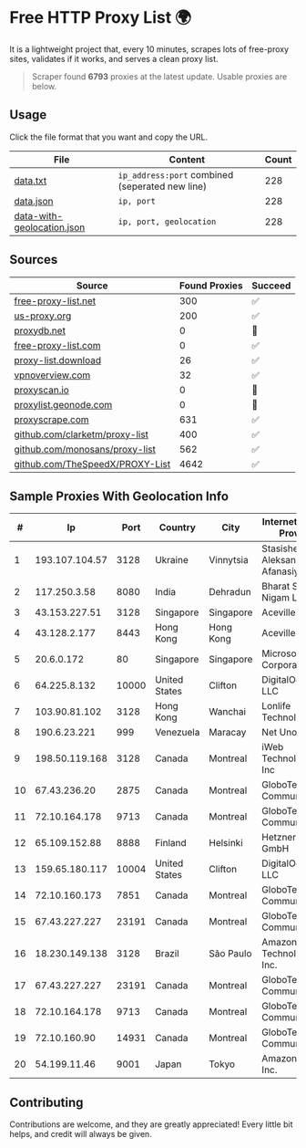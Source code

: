 
# Free HTTP Proxy List 🌍

It is a lightweight project that, every 10 minutes, scrapes lots of free-proxy sites, validates if it works, and serves a clean proxy list.


> Scraper found **6793** proxies at the latest update. Usable proxies are below.

## Usage

Click the file format that you want and copy the URL.


|File|Content|Count|
|----|-------|-----|
|[data.txt](https://raw.githubusercontent.com/themiralay/Proxy-List-World/master/data.txt)|`ip_address:port` combined (seperated new line)|228|
|[data.json](https://raw.githubusercontent.com/themiralay/Proxy-List-World/master/data.json)|`ip, port`|228|
|[data-with-geolocation.json](https://raw.githubusercontent.com/themiralay/Proxy-List-World/master/data-with-geolocation.json)|`ip, port, geolocation`|228|

## Sources

|Source|Found Proxies|Succeed|
|------|-------------|-------|
|[free-proxy-list.net](https://free-proxy-list.net)|300|✅|
|[us-proxy.org](https://www.us-proxy.org)|200|✅|
|[proxydb.net](http://proxydb.net)|0|🚫|
|[free-proxy-list.com](https://free-proxy-list.com/?page=&port=&type%5B%5D=http&type%5B%5D=https&up_time=0&search=Search)|0|✅|
|[proxy-list.download](https://www.proxy-list.download/HTTP)|26|✅|
|[vpnoverview.com](https://vpnoverview.com/privacy/anonymous-browsing/free-proxy-servers)|32|✅|
|[proxyscan.io](https://www.proxyscan.io)|0|🚫|
|[proxylist.geonode.com](https://proxylist.geonode.com/api/proxy-list?limit=300&page=1&sort_by=lastChecked&sort_type=desc&protocols=http,https)|0|🚫|
|[proxyscrape.com](https://api.proxyscrape.com/v2/?request=displayproxies&protocol=http&timeout=10000&country=all&ssl=all&anonymity=all)|631|✅|
|[github.com/clarketm/proxy-list](https://raw.githubusercontent.com/clarketm/proxy-list/master/proxy-list-raw.txt)|400|✅|
|[github.com/monosans/proxy-list](https://raw.githubusercontent.com/monosans/proxy-list/main/proxies/http.txt)|562|✅|
|[github.com/TheSpeedX/PROXY-List](https://raw.githubusercontent.com/TheSpeedX/PROXY-List/master/http.txt)|4642|✅|


## Sample Proxies With Geolocation Info

|#|Ip|Port|Country|City|Internet Service Provider|
|-|--|----|-------|----|-------------------------|
|1|193.107.104.57|3128|Ukraine|Vinnytsia|Stasishen Aleksandr Afanasiyovich|
|2|117.250.3.58|8080|India|Dehradun|Bharat Sanchar Nigam Ltd|
|3|43.153.227.51|3128|Singapore|Singapore|Aceville Pte.ltd|
|4|43.128.2.177|8443|Hong Kong|Hong Kong|Aceville Pte.ltd|
|5|20.6.0.172|80|Singapore|Singapore|Microsoft Corporation|
|6|64.225.8.132|10000|United States|Clifton|DigitalOcean, LLC|
|7|103.90.81.102|3128|Hong Kong|Wanchai|Lonlife Technology Co.|
|8|190.6.23.221|999|Venezuela|Maracay|Net Uno|
|9|198.50.119.168|3128|Canada|Montreal|iWeb Technologies Inc|
|10|67.43.236.20|2875|Canada|Montreal|GloboTech Communications|
|11|72.10.164.178|9713|Canada|Montreal|GloboTech Communications|
|12|65.109.152.88|8888|Finland|Helsinki|Hetzner Online GmbH|
|13|159.65.180.117|10004|United States|Clifton|DigitalOcean, LLC|
|14|72.10.160.173|7851|Canada|Montreal|GloboTech Communications|
|15|67.43.227.227|23191|Canada|Montreal|GloboTech Communications|
|16|18.230.149.138|3128|Brazil|São Paulo|Amazon Technologies Inc.|
|17|67.43.227.227|23191|Canada|Montreal|GloboTech Communications|
|18|72.10.164.178|9713|Canada|Montreal|GloboTech Communications|
|19|72.10.160.90|14931|Canada|Montreal|GloboTech Communications|
|20|54.199.11.46|9001|Japan|Tokyo|Amazon.com, Inc.|



## Contributing

Contributions are welcome, and they are greatly appreciated! Every
little bit helps, and credit will always be given.

